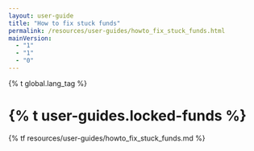 ```yaml
---
layout: user-guide
title: "How to fix stuck funds"
permalink: /resources/user-guides/howto_fix_stuck_funds.html
mainVersion:
  - "1"
  - "1"
  - "0"
---
```


{% t global.lang_tag %}
<h1>{% t user-guides.locked-funds %}</h1>
{% tf resources/user-guides/howto_fix_stuck_funds.md %}
